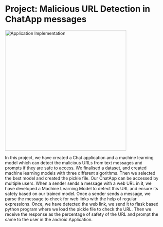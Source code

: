 Project: Malicious URL Detection in ChatApp messages
=========================================================
<img width="398" alt="Application Implementation" src="https://github.com/debapani297/Malicious-URL-Detector-in-ChatApp/assets/106057587/9ec1f456-3a50-4850-86ff-829f58a2138c">

In this project, we have created a Chat application and a machine learning model which can detect the malicious URLs from text messages and prompts if they are safe to access.
We finalised a dataset, and created machine learning models with three different algorithms.
Then we selected the best model and created the pickle file.
Our ChatApp can be accessed by multiple users.
When a sender sends a message with a web URL in it, we have developed a Machine Learning Model to detect this URL and ensure its safety based on our trained model.
Once a sender sends a message, we parse the message to check for web links with the help of regular expressions. 
Once, we have detected the web link, we send it to flask based python program where we load the pickle file to check the URL.
Then we receive the response as the percentage of safety of the URL and prompt the same to the user in the android Application.

